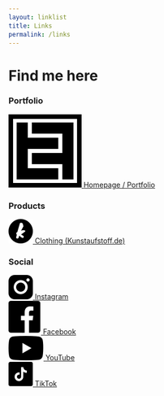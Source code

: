 ```yaml
---
layout: linklist
title: Links
permalink: /links
---
```


<!-- Linklist -->
<h1>Find me here</h1>


<!-- Homepage -->
<div class="linklist-cluster"> 
    <h3>Portfolio</h3>
    <div class="linklist-item"> 
        <a href="index.html">
            <img class="linklist-icon" src="assets/img/tf-logo.svg" alt="tf-logo">
            <span class="underline"> Homepage / Portfolio </span>
        </a>
    </div>
</div>

<!-- Products -->
<div class="linklist-cluster"> 
<h3>Products</h3>
    <div class="linklist-item"> 
        <a href="https://kunstaufstoff.de/artist/TimFeuring/" target="_blank">
            <img class="linklist-icon" src="assets/img/icons/kunstaufstoff-icon.svg" alt="kunstaufstoff-icon">
            <span class="underline"> Clothing (Kunstaufstoff.de) </span>
        </a>
    </div>
</div>

<!-- Social -->

<div class="linklist-cluster"> 
<h3>Social</h3>
    <div class="linklist-item"> 
        <a href="https://www.instagram.com/feuarrr/" target="_blank">
            <img class="linklist-icon" src="assets/img/icons/instagram-icon.svg" alt="instagram-icon">
            <span class="underline"> Instagram </span>
        </a>
    </div>
    <div class="linklist-item"> 
        <a href="https://www.facebook.com/feuarrr" target="_blank">
            <img class="linklist-icon" src="assets/img/icons/facebook-icon.svg" alt="facebook-icon">
            <span class="underline"> Facebook </span>
        </a>
    </div>
    <div class="linklist-item"> 
        <a href="https://www.youtube.com/channel/UCS09rQ0Mijoi5QTxOCCCmFw" target="_blank">
            <img class="linklist-icon" src="assets/img/icons/youtube-icon.svg" alt="youtube-icon">
            <span class="underline"> YouTube</span>
        </a>
    </div>
    <div class="linklist-item"> 
        <a href="https://www.tiktok.com/@feuarrr?" target="_blank">
            <img class="linklist-icon" src="assets/img/icons/tiktok-icon.svg" alt="tiktok-icon">
            <span class="underline"> TikTok </span>
        </a>
    </div>
</div>




